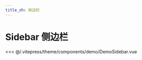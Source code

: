 ```yaml
---
title_zh: 侧边栏
---
```


# Sidebar 侧边栏

<DemoSidebar />

<<< @/.vitepress/theme/components/demo/DemoSidebar.vue
